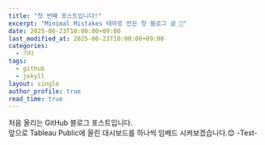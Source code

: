 ```yaml
---
title: "첫 번째 포스트입니다!"
excerpt: "Minimal Mistakes 테마로 만든 첫 블로그 글 🎉"
date: 2025-06-23T10:00:00+09:00
last_modified_at: 2025-06-23T10:00:00+09:00
categories:
  - 기타
tags:
  - github
  - jekyll
layout: single
author_profile: true
read_time: true
---
```


처음 올리는 GitHub 블로그 포스트입니다.  
앞으로 Tableau Public에 올린 대시보드를 하나씩 임베드 시켜보겠습니다.😊
-Test-